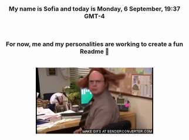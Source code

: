 


<div align="center">
<h3 >My name is Sofia and today is Monday, 6 September, 19:37 GMT-4</h3><br>
<h3 >For now, me and my personalities are working to create a fun Readme 👋
</h3><br>
<img src='img/dwight.gif' alt='working...'/>
</div>
